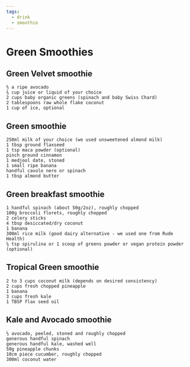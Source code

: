 ```yaml
---
tags:
  - drink
  - smoothie
---
```


# Green Smoothies

## Green Velvet smoothie

```
½ a ripe avocado
¾ cup juice or liquid of your choice
2 cups baby organic greens (spinach and baby Swiss Chard)
2 tablespoons raw whole flake coconut
1 cup of ice, optional
```

## Green smoothie

```
250ml milk of your choice (we used unsweetened almond milk)
1 tbsp ground flaxseed
1 tsp maca powder (optional)
pinch ground cinnamon
1 medjool date, stoned
1 small ripe banana
handful cavolo nero or spinach
1 tbsp almond butter
```

## Green breakfast smoothie

```
1 handful spinach (about 50g/2oz), roughly chopped
100g broccoli florets, roughly chopped
2 celery sticks
4 tbsp desiccated/dry coconut
1 banana
300ml rice milk (good dairy alternative - we used one from Rude Health)
¼ tsp spirulina or 1 scoop of greens powder or vegan protein powder (optional)
```

## Tropical Green smoothie

```
2 to 3 cups coconut milk (depends on desired consistency)
2 cups fresh chopped pineapple
1 banana
3 cups fresh kale
1 TBSP flax seed oil
```

## Kale and Avocado smoothie

```
½ avocado, peeled, stoned and roughly chopped
generous handful spinach
generous handful kale, washed well
50g pineapple chunks
10cm piece cucumber, roughly chopped
300ml coconut water
```
